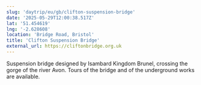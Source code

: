 ```yaml
---
slug: 'daytrip/eu/gb/clifton-suspension-bridge'
date: '2025-05-29T12:00:38.517Z'
lat: '51.454619'
lng: '-2.628608'
location: 'Bridge Road, Bristol'
title: 'Clifton Suspension Bridge'
external_url: https://cliftonbridge.org.uk
---
```

Suspension bridge designed by Isambard Kingdom Brunel, crossing the gorge of the river Avon. Tours of the bridge and of the underground works are available.